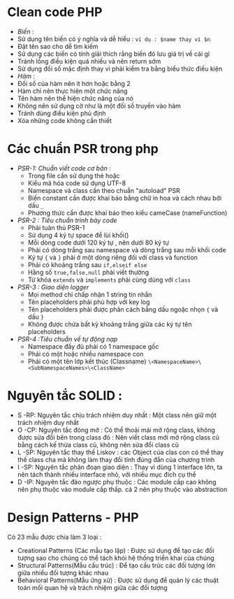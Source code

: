 # **Clean code PHP**
- *Biến* :
 - Sử dụng tên biến có ý nghĩa và dễ hiểu : `ví dụ : $name thay vì $n`
 - Đặt tên sao cho dễ tìm kiếm
 - Sử dụng các biến có tính giải thích rằng biến đó lưu giá trị về cái gì
 - Tránh lồng điều kiện quá nhiều và nên return sớm
 - Sử dụng đối số mặc định thay vì phải kiểm tra bằng biểu thức điều kiện
- *Hàm* :
 - Đối số của hàm nên ít hơn hoặc bằng 2
 - Hàm chỉ nên thực hiện một chức năng
 - Tên hàm nên thể hiện chức năng của nó 
 - Không nên sử dụng cờ như là một đối số truyền vào hàm
 - Tránh dùng điều kiện phủ định
 - Xóa những code không cần thiết
# **Các chuẩn PSR trong php**
- *PSR-1: Chuẩn viết code cơ bản* : 
  - Trong file cần sử dụng thẻ <?php ?> hoặc <?= ?>
  - Kiểu mã hóa code sử dụng UTF-8
  - Namespace và class cần theo chuẩn "autoload" PSR
  - Biến constant cần được khai báo bằng chữ in hoa và cách nhau bởi dấu `_`
  - Phương thức cần được khai báo theo kiểu cameCase (nameFunction)
- *PSR-2 : Tiêu chuẩn trình bày code*
  - Phải tuân  thủ PSR-1
  - Sử dụng 4 ký tự space để lùi khối()
  - Mỗi dòng code dưới 120 ký tự , nên dưới 80 ký tự
  - Phải có dòng trắng sau namespace và dòng trắng sau mỗi khối code
  - Ký tự `{` và `}` phải ở một dòng riêng đối với class và function
  - Phải có khoảng trắng sau `if,elseif else`
  - Hằng số `true,false,null` phải viết thường
  - Từ khóa `extends` và `implements` phải cùng dùng với `class`
- *PSR-3 : Giao diện logger*
  - Mọi method chỉ chấp nhận 1 string tin nhắn
  - Tên placeholders phải phù hợp với key log
  - Tên placeholders phải được phân cách bằng dấu ngoặc nhọn `{` và dấu `}`
  - Không được chứa bất kỳ khoảng trắng giữa các ký tự tên placeholders
- *PSR-4 :Tiêu chuẩn về tự động nạp*
  - Namespace đầy đủ phải có 1 namespace gốc
  - Phải có một hoặc nhiều namespace con
  - Phải có một tên lớp kết thúc (Classname)
`\<NamespaceName>\<SubNamespaceNames>\<ClassName>`
# **Nguyên tắc SOLID** :
- S -RP: Nguyên tắc chịu trách nhiệm duy nhất : Một class nên giữ một trách nhiệm duy nhất
- O -CP: Nguyên tắc đóng mở : Có thể thoải mái mở rộng class, không được sửa đổi bên trong class đó : Nên viết class mới mở rộng class cũ bằng cách kế thừa class cũ, không nên sửa đổi class cũ
- L -SP: Nguyên tắc thay thế Liskov : các Object của clas con có thể thay thế class cha mà không làm thay đổi tính đúng đắn của chương trình
- I -SP: Nguyên tắc phân đoạn giao diện : Thay vì dùng 1 interface lớn, ta nên tách thành nhiều interface nhỏ, với nhiều mục đích cụ thể
- D -IP: Nguyên tắc đảo ngược phụ thuộc : Các module cấp cao không nên phụ thuộc vào module cấp thấp. cả 2 nên phụ thuộc vào abstraction

# **Design Patterns - PHP**
Có 23 mẫu được chia làm 3 loại : 
- Creational Patterns (Các mẫu tạo lập) : Được sử dụng để tạo các đối tượng sao cho chúng có thể tách khỏi hệ thống triển khai của chúng
- Structural Patterns(Mẫu cấu trúc) : Để tạo cấu trúc các đối tượng lớn giữa nhiều đối tượng khác nhau
- Behavioral Patterns(Mẫu ứng xử) : Được sử dụng để quản lý các thuật toán mối quan hệ và trách nhiệm giữa các đối tượng
